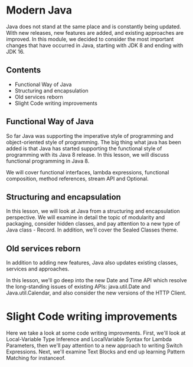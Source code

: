 # Modern Java

Java does not stand at the same place and is constantly being updated. With new releases, new features are added, and existing approaches are improved.
In this module, we decided to consider the most important changes that have occurred in Java, starting with JDK 8 and ending with JDK 16.

## Contents
+ Functional Way of Java
+ Structuring and encapsulation
+ Old services reborn
+ Slight Code writing improvements

## Functional Way of Java
So far Java was supporting the imperative style of programming and object-oriented style of programming. The big thing what java has been added is that Java has started supporting the functional style of programming with its Java 8 release. In this lesson, we will discuss functional programming in Java 8.

We will cover functional interfaces, lambda expressions, functional composition, method references, stream API and Optional.

## Structuring and encapsulation

In this lesson, we will look at Java from a structuring and encapsulation perspective. We will examine in detail the topic of modularity and packaging, consider hidden classes, and pay attention to a new type of Java class - Record. In addition, we'll cover the Sealed Classes theme. 

## Old services reborn

In addition to adding new features, Java also updates existing classes, services and approaches.

In this lesson, we'll go deep into the new Date and Time API which resolve the long-standing issues of existing APIs: java.util.Date and Java.util.Calendar, and also consider the new versions of the HTTP Client.

# Slight Code writing improvements

Here we take a look at some code writing improvments.  First, we'll look at Local-Variable Type Inference and LocalVariable Syntax for Lambda Parameters, then we'll pay attention to a new approach to writing Switch Expressions. Next, we'll examine Text Blocks and end up learning Pattern Matching for instanceof.

